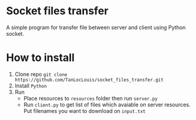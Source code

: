 # Socket files transfer
A simple program for transfer file between server and client using Python socket.

# How to install
1. Clone repo ```git clone https://github.com/TanLocLouis/socket_files_transfer.git```
2. Install ```Python```
3. Run  
    - Place resources to ```resources``` folder then run ```server.py```
    - Run ```client.py``` to get list of files which avaiable on server resources. Put filenames you want to download on ```input.txt```
